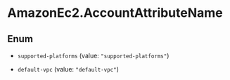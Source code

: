 # AmazonEc2.AccountAttributeName

## Enum


* `supported-platforms` (value: `"supported-platforms"`)

* `default-vpc` (value: `"default-vpc"`)


